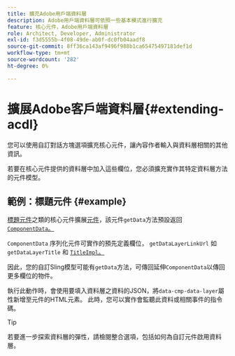 ```yaml
---
title: 擴充Adobe用戶端資料層
description: Adobe用戶端資料層可依照一些基本模式進行擴充
feature: 核心元件，Adobe用戶端資料層
role: Architect, Developer, Administrator
exl-id: f3d5555b-4f08-49de-ab0f-dc0fb04aadf8
source-git-commit: 8ff36ca143af9496f988b1ca65475497181def1d
workflow-type: tm+mt
source-wordcount: '282'
ht-degree: 0%

---
```


# 擴展Adobe客戶端資料層{#extending-acdl}

您可以使用自訂對話方塊選項擴充核心元件，讓內容作者輸入與資料層相關的其他資訊。

若要在核心元件提供的資料層中加入這些欄位，您必須擴充實作其特定資料層方法的元件模型。

## 範例：標題元件 {#example}

[標題元件](https://github.com/adobe/aem-core-wcm-components/blob/master/bundles/core/src/main/java/com/adobe/cq/wcm/core/components/models/Title.java)之類的核心元件擴展[元件](https://github.com/adobe/aem-core-wcm-components/blob/master/bundles/core/src/main/java/com/adobe/cq/wcm/core/components/models/Title.java)，該元件`getData`方法預設返回[`ComponentData`。](https://github.com/adobe/aem-core-wcm-components/blob/master/bundles/core/src/main/java/com/adobe/cq/wcm/core/components/models/datalayer/ComponentData.java)

`ComponentData` 序列化元件可實作的預先定義欄位， `getDataLayerLinkUrl` 如 `getDataLayerTitle` 和 [`TitleImpl`。](https://github.com/adobe/aem-core-wcm-components/blob/master/bundles/core/src/main/java/com/adobe/cq/wcm/core/components/internal/models/v1/TitleImpl.java)

因此，您的自訂Sling模型可能有`getData`方法，可傳回延伸`ComponentData`以傳回更多欄位的物件。

執行此動作時，會使用要填入資料層之資料的JSON，將`data-cmp-data-layer`屬性新增至元件的HTML元素。 此時，您可以實作會監聽此資料或相關事件的指令碼。

>[!TIP]
>
>若要進一步探索資料層的彈性，請檢閱整合選項，包括如何為自訂元件啟用資料層。
